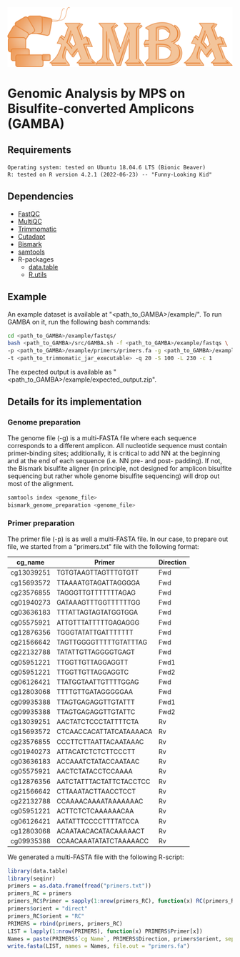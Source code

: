 ![Alt text](img/GAMBA.png?raw=true "logo")

# Genomic Analysis by MPS on Bisulfite-converted Amplicons (GAMBA)

## Requirements

```
Operating system: tested on Ubuntu 18.04.6 LTS (Bionic Beaver)
R: tested on R version 4.2.1 (2022-06-23) -- "Funny-Looking Kid"
```

## Dependencies

* [FastQC](https://www.bioinformatics.babraham.ac.uk/projects/fastqc/)
* [MultiQC](https://multiqc.info/)
* [Trimmomatic](http://www.usadellab.org/cms/?page=trimmomatic)
* [Cutadapt](https://cutadapt.readthedocs.io/en/stable/)
* [Bismark](https://www.bioinformatics.babraham.ac.uk/projects/bismark/)
* [samtools](http://www.htslib.org/)
* R-packages
	* [data.table](https://cran.r-project.org/web/packages/data.table/index.html)
	* [R.utils](https://cran.r-project.org/web/packages/R.utils/index.html)

## Example

An example dataset is available at "<path_to_GAMBA>/example/". To run GAMBA on it, run the following bash commands:

```bash
cd <path_to_GAMBA>/example/fastqs/
bash <path_to_GAMBA>/src/GAMBA.sh -f <path_to_GAMBA>/example/fastqs \
-p <path_to_GAMBA>/example/primers/primers.fa -g <path_to_GAMBA>/example/genome/ \
-t <path_to_trimmomatic_jar_executable> -q 20 -S 100 -L 230 -c 1
```

The expected output is available as "<path_to_GAMBA>/example/expected_output.zip".


## Details for its implementation

### Genome preparation

The genome file (-g) is a multi-FASTA file where each sequence corresponds to a different amplicon. 
All nucleotide sequence must contain primer-binding sites; additionally, it is critical to add NN at the beginning and at the end of each sequence (i.e. NN pre- and post- padding).
If not, the Bismark bisulfite aligner (in principle, not designed for amplicon bisulfite sequencing but rather whole genome bisulfite sequencing) will drop out most of the alignment.


```bash
samtools index <genome_file>
bismark_genome_preparation <genome_file>
```

### Primer preparation

The primer file (-p) is as well a multi-FASTA file. In our case, to prepare out file, we started from a "primers.txt" file with the following format:

| cg_name       | Primer                  | Direction |
| ------------- | ----------------------- | --------- |
|cg13039251	|TGTGTAAGTTAGTTTGTGTT	  | Fwd       |
|cg15693572	|TTAAAATGTAGATTAGGGGA	  | Fwd       |
|cg23576855	|TAGGGTTGTTTTTTTAGAG	  | Fwd       |
|cg01940273	|GATAAAGTTTGGTTTTTTGG	  | Fwd       |
|cg03636183	|TTTATTAGTAGTATGGTGGA	  | Fwd       |
|cg05575921	|ATTGTTTATTTTTGAGAGGG	  | Fwd       |
|cg12876356	|TGGGTATATTGATTTTTTT	  | Fwd       |
|cg21566642	|TAGTTGGGGTTTTTGTATTTAG	  | Fwd       |
|cg22132788	|TATATTGTTAGGGGTGAGT	  | Fwd       |
|cg05951221	|TTGGTTGTTAGGAGGTT	  | Fwd1      |
|cg05951221	|TTGGTTGTTAGGAGGTC	  | Fwd2      |
|cg06126421	|TTATGGTAATTGTTTTGGAG	  | Fwd       |
|cg12803068	|TTTTGTTGATAGGGGGAA	  | Fwd       |
|cg09935388	|TTAGTGAGAGGTTGTATTT	  | Fwd1      |
|cg09935388	|TTAGTGAGAGGTTGTATTC	  | Fwd2      |
|cg13039251	|AACTATCTCCCTATTTTCTA	  | Rv        |
|cg15693572	|CTCAACCACATTATCATAAAACA  | Rv        |
|cg23576855	|CCCTTCTTAATTACAATAAAC	  | Rv        |
|cg01940273	|ATTACATCTCTCTTCCCTT	  | Rv        |
|cg03636183	|ACCAAATCTATACCAATAAC	  | Rv        |
|cg05575921	|AACTCTATACCTCCAAAA	  | Rv        |
|cg12876356	|AATCTATTTACTATTCTACCTCC  | Rv        |
|cg21566642	|CTTAAATACTTAACCTCCT	  | Rv        |
|cg22132788	|CCAAAACAAAATAAAAAAAC	  | Rv        |
|cg05951221	|ACTTCTCTCAAAAAACAA	  | Rv        |
|cg06126421	|AATATTTCCCCTTTTATCCA	  | Rv        |
|cg12803068	|ACAATAACACATACAAAAACT	  | Rv        |
|cg09935388	|CCAACAAATATATCTAAAAACC	  | Rv        |

We generated a multi-FASTA file with the following R-script:

```r
library(data.table)
library(seqinr)
primers = as.data.frame(fread("primers.txt"))
primers_RC = primers
primers_RC$Primer = sapply(1:nrow(primers_RC), function(x) RC(primers_RC$Primer[x]))
primers$orient = "direct"
primers_RC$orient = "RC"
PRIMERS = rbind(primers, primers_RC)
LIST = lapply(1:nrow(PRIMERS), function(x) PRIMERS$Primer[x])
Names = paste(PRIMERS$`cg Name`, PRIMERS$Direction, primers$orient, sep = "_")
write.fasta(LIST, names = Names, file.out = "primers.fa")
```









